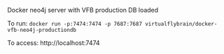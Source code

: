 


Docker neo4j server with VFB production DB loaded 

To run:
```docker run -p:7474:7474 -p 7687:7687 virtualflybrain/docker-vfb-neo4j-productiondb```

To access:
http://localhost:7474
